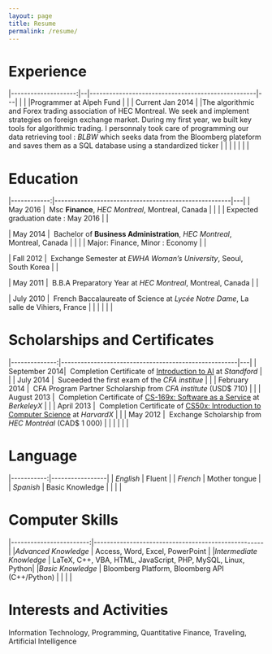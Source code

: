 ```yaml
---
layout: page
title: Resume
permalink: /resume/
---
```


# Experience

|--------------------:|--|---------------------------------------------------|---|
|                     |  |Programmer at Alpeh Fund                           |   |
| Current Jan 2014    |  |The algorithmic and Forex trading association of HEC Montreal. We seek and implement strategies on foreign exchange market. During my first year, we built key tools for algorithmic trading. I personnaly took care of programming our data retrieving tool : *BLBW* which seeks data from the Bloomberg plateform and saves them as a SQL database using a standardized ticker                                                               |   |
|             |  |                                                   |   |

# Education

|------------:|------------------------------------------------------|---|
| May 2016    |   Msc **Finance**, *HEC Montreal*,  Montreal, Canada |   |
|             |   Expected graduation date : May 2016                |   |

| May 2014    |   Bachelor of **Business Administration**, *HEC Montreal*, Montreal, Canada    |   |
|             |   Major: Finance, Minor : Economy                    |   |

| Fall 2012   |   Exchange Semester at *EWHA Woman’s University*, Seoul, South Korea           |   |

| May 2011    |   B.B.A Preparatory Year at *HEC Montreal*, Montreal, Canada                   |   |

| July 2010   |   French Baccalaureate of Science at *Lycée Notre Dame*, La salle de Vihiers, France   |   |
|             |                                                      |   |

# Scholarships and Certificates

|--------------:|------------------------------------------------------|---|
| September 2014|   Completion Certificate of [Introduction to AI][3] at *Standford*             |   |
| July 2014     |   Suceeded the first exam of the *CFA institue*                                         |   |
| February 2014 |   CFA Program Partner Scholarship from *CFA institute* (USD$ 710)                       |   |
| August   2013 |   Completion Certificate of [CS-169x: Software as a Service][1] at *BerkeleyX*          |   |
| April 2013    |   Completion Certificate of [CS50x: Introduction to Computer Science][2] at *HarvardX*  |   |
| May 2012      |   Exchange Scholarship from *HEC Montréal* (CAD$ 1 000)                                 |   |
|               |                                                                                         |   |

# Language

|-----------:|-----------------|
| *English*  | Fluent          |
| *French*   | Mother tongue   |
| *Spanish*  | Basic Knowledge |
|            |                 |

# Computer Skills

|------------------------:|----------------------------------------------------|
|*Advanced Knowledge*     | Access, Word, Excel, PowerPoint                    |
|*Intermediate Knowledge* | LaTeX, C++, VBA, HTML, JavaScript, PHP, MySQL, Linux, Python|
|*Basic Knowledge*        | Bloomberg Platform, Bloomberg API (C++/Python)     |
|                         |                                                    |

# Interests and Activities
Information Technology, Programming, Quantitative Finance, Traveling, Artificial Intelligence 

[1]: https://s3.amazonaws.com/verify.edx.org/downloads/e58ab57e675040889c42686be13f3718/Certificate.pdf
[2]: https://s3.amazonaws.com/verify.edx.org/downloads/8cbe0c9be95543c48bef83640134db93/Certificate.pdf
[3]: https://www.coursera.org/maestro/api/certificate/get_certificate?course_id=972303

